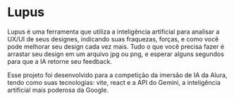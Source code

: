# Lupus

Lupus é uma ferramenta que utiliza a inteligência artificial para analisar a UX/UI de seus designes, indicando suas fraquezas, forças, e como você pode melhorar seu design cada vez mais. Tudo o que você precisa fazer é arrastar seu design em um arquivo jpg ou png, e esperar alguns segundos para que a IA retorne seu feedback.

Esse projeto foi desenvolvido para a competição da imersão de IA da Alura, tendo como suas tecnologias: vite, react e a API do Gemini, a inteligência artificial mais poderosa da Google.
